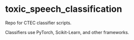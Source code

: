 # toxic_speech_classification
Repo for CTEC classifier scripts.

Classifiers use PyTorch, Scikit-Learn, and other frameworks.
